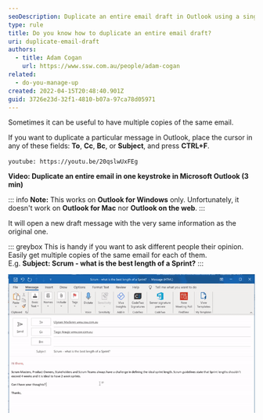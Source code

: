 ```yaml
---
seoDescription: Duplicate an entire email draft in Outlook using a single keystroke with CTRL+F.
type: rule
title: Do you know how to duplicate an entire email draft?
uri: duplicate-email-draft
authors:
  - title: Adam Cogan
    url: https://www.ssw.com.au/people/adam-cogan
related:
  - do-you-manage-up
created: 2022-04-15T20:48:40.901Z
guid: 3726e23d-32f1-4810-b07a-97ca78d05971
---
```


Sometimes it can be useful to have multiple copies of the same email.

If you want to duplicate a particular message in Outlook, place the cursor in any of these fields: **To**, **Cc**, **Bc**, or **Subject**, and press **CTRL+F**.

`youtube: https://youtu.be/20qslwUxFEg`

**Video: Duplicate an entire email in one keystroke in Microsoft Outlook (3 min)**

::: info
**Note:** This works on **Outlook for Windows** only. Unfortunately, it doesn't work on **Outlook for Mac** nor **Outlook on the web**.
:::

It will open a new draft message with the very same information as the original one.

<!--endintro-->

::: greybox
This is handy if you want to ask different people their opinion. Easily get multiple copies of the same email for each of them.\
E.g. **Subject: Scrum - what is the best length of a Sprint?**
:::

![Figure: Place the cursor into "Subject" field and press CTRL+F to create a new copy of your message](ctrl_f-outlook.gif)
